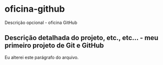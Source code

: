 # oficina-github
Descrição opcional - oficina GitHub

## Descrição detalhada do projeto, etc., etc... - meu primeiro projeto de Git e GitHub

Eu alterei este parágrafo do arquivo.

